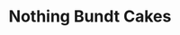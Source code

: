 ---
title: "Nothing Bundt Cakes"
url: /sacramento/nothing-bundt-cakes-fair-oaks-boulevard/
shop: Konditorei
---